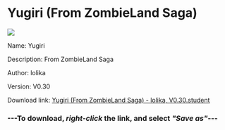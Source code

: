 # Yugiri (From ZombieLand Saga)

<img src = "https://raw.githubusercontent.com/Arbiter1223/Daigaku-Gurashi-Custom-Students/master/Students/Files/Yugiri%20(From%20ZombieLand%20Saga).png">

Name: Yugiri

Description: From ZombieLand Saga

Author: lolika

Version: V0.30

Download link: <a href="https://raw.githubusercontent.com/Arbiter1223/Daigaku-Gurashi-Custom-Students/master/Students/Files/Yugiri%20(From%20ZombieLand%20Saga)%20-%20lolika%2C%20V0.30.student">Yugiri (From ZombieLand Saga) - lolika, V0.30.student</a>

### ---**To download, _right-click_ the link, and select _"Save as"_**---
